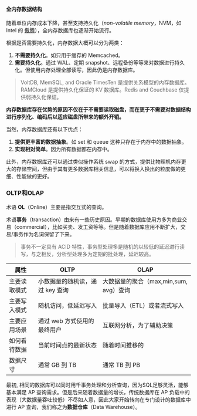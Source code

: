 #### 全内存数据结构

随着单位内存成本下降，甚至支持持久化（_non-volatile memory_，NVM，如 Intel 的 [傲腾](https://www.intel.cn/content/www/cn/zh/products/details/memory-storage/optane-dc-persistent-memory.html)），全内存数据库也逐渐开始流行。

根据是否需要持久化，内存数据大概可以分为两类：

1. **不需要持久化**。如只用于缓存的 Memcached。
2. **需要持久化**。通过 WAL、定期 snapshot、远程备份等等来对数据进行持久化。但使用内存处理全部读写，因此仍是内存数据库。

> VoltDB, MemSQL, and Oracle TimesTen 是提供关系模型的内存数据库。RAMCloud 是提供持久化保证的 KV 数据库。Redis and Couchbase 仅提供弱持久化保证。

**内存数据库存在优势的原因不仅在于不需要读取磁盘，而在更于不需要对数据结构进行序列化、编码后以适应磁盘所带来的额外开销。**

当然，内存数据库还有以下优点：

1. **提供更丰富的数据抽象**。如 set 和 queue 这种只存在于内存中的数据抽象。
2. **实现相对简单**。因为所有数据都在内存中。

此外，内存数据库还可以通过类似操作系统 swap 的方式，提供比物理机内存更大的存储空间，但由于其有更多数据库相关信息，可以将换入换出的粒度做的更细、性能做的更好。

### OLTP和OLAP

术语 **OL**（Online）主要是指交互式的查询。

术语**事务**（transaction）由来有一些历史原因。早期的数据库使用方多为商业交易（commercial），比如买卖、发工资等等。但是随着数据库应用不断扩大，交易/事务作为名词保留了下来。

> 事务不一定具有 ACID 特性，事务型处理多是随机的以较低的延迟进行读写，与之相反，分析型处理多为定期的批处理，延迟较高。

| 属性         | OLTP                            | OLAP                                   |
| ------------ | ------------------------------- | -------------------------------------- |
| 主要读取模式 | 小数据量的随机读，通过 key 查询 | 大数据量的聚合（max,min,sum, avg）查询 |
| 主要写入模式 | 随机访问，低延迟写入            | 批量导入（ETL）或者流式写入            |
| 主要应用场景 | 通过 web 方式使用的最终用户     | 互联网分析，为了辅助决策               |
| 如何看待数据 | 当前时间点的最新状态            | 随着时间推移的                         |
| 数据尺寸     | 通常 GB 到 TB                   | 通常 TB 到 PB                          |

最初, 相同的数据库可以同时用千事务处理和分析查询，因为SQL足够灵活，能够基本满足 AP 查询需求。但是后来随着数据量的增长，传统数据库在 AP 负载中的表现（大数据量吞吐较低）不尽如人意，因此大家开始转向在专门设计的数据库中进行 AP 查询，我们称之为**数据仓库**（Data Warehouse）。
